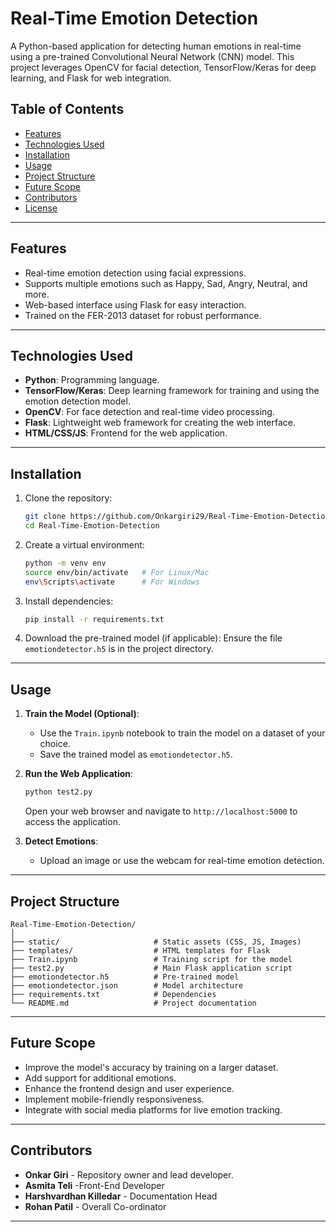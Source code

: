 
# Real-Time Emotion Detection

A Python-based application for detecting human emotions in real-time using a pre-trained Convolutional Neural Network (CNN) model. This project leverages OpenCV for facial detection, TensorFlow/Keras for deep learning, and Flask for web integration.

## Table of Contents
- [Features](#features)
- [Technologies Used](#technologies-used)
- [Installation](#installation)
- [Usage](#usage)
- [Project Structure](#project-structure)
- [Future Scope](#future-scope)
- [Contributors](#contributors)
- [License](#license)

---

## Features
- Real-time emotion detection using facial expressions.
- Supports multiple emotions such as Happy, Sad, Angry, Neutral, and more.
- Web-based interface using Flask for easy interaction.
- Trained on the FER-2013 dataset for robust performance.

---

## Technologies Used
- **Python**: Programming language.
- **TensorFlow/Keras**: Deep learning framework for training and using the emotion detection model.
- **OpenCV**: For face detection and real-time video processing.
- **Flask**: Lightweight web framework for creating the web interface.
- **HTML/CSS/JS**: Frontend for the web application.

---

## Installation

1. Clone the repository:
   ```bash
   git clone https://github.com/Onkargiri29/Real-Time-Emotion-Detection.git
   cd Real-Time-Emotion-Detection
   ```

2. Create a virtual environment:
   ```bash
   python -m venv env
   source env/bin/activate   # For Linux/Mac
   env\Scripts\activate      # For Windows
   ```

3. Install dependencies:
   ```bash
   pip install -r requirements.txt
   ```

4. Download the pre-trained model (if applicable):
   Ensure the file `emotiondetector.h5` is in the project directory.

---

## Usage

1. **Train the Model (Optional)**:
   - Use the `Train.ipynb` notebook to train the model on a dataset of your choice.
   - Save the trained model as `emotiondetector.h5`.

2. **Run the Web Application**:
   ```bash
   python test2.py
   ```
   Open your web browser and navigate to `http://localhost:5000` to access the application.

3. **Detect Emotions**:
   - Upload an image or use the webcam for real-time emotion detection.

---

## Project Structure

```
Real-Time-Emotion-Detection/
│
├── static/                     # Static assets (CSS, JS, Images)
├── templates/                  # HTML templates for Flask
├── Train.ipynb                 # Training script for the model
├── test2.py                    # Main Flask application script
├── emotiondetector.h5          # Pre-trained model
├── emotiondetector.json        # Model architecture
├── requirements.txt            # Dependencies
└── README.md                   # Project documentation
```

---

## Future Scope
- Improve the model's accuracy by training on a larger dataset.
- Add support for additional emotions.
- Enhance the frontend design and user experience.
- Implement mobile-friendly responsiveness.
- Integrate with social media platforms for live emotion tracking.

---

## Contributors
- **Onkar Giri** - Repository owner and lead developer.
- **Asmita Teli** -Front-End Developer
- **Harshvardhan Killedar** - Documentation Head
- **Rohan Patil** - Overall Co-ordinator 


---


